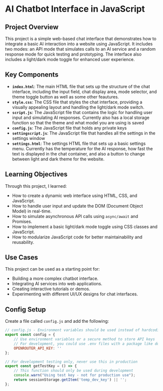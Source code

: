 # AI Chatbot Interface in JavaScript

## Project Overview

This project is a simple web-based chat interface that demonstrates how to integrate a basic AI interaction into a website using JavaScript. It includes two modes: an API mode that simulates calls to an AI service and a random response mode for quick testing and prototyping. The interface also includes a light/dark mode toggle for enhanced user experience.

## Key Components

*   **`index.html`**: The main HTML file that sets up the structure of the chat interface, including the input field, chat display area, mode selector, and theme toggle button as well as some other feautures.
*   **`style.css`**: The CSS file that styles the chat interface, providing a visually appealing layout and handling the light/dark mode switch.
*   **`script.js`**: The JavaScript file that contains the logic for handling user input and simulating AI responses. Currently also has a local storage function so that the theme and what model you are using is saved
*   **`config.js`**: The JavaScript file that holds any private keys
*   **`settingscript.js`**: The JavaScript file that handles all the settings in the settings window
*   **`settings.html`**: The settings HTML file that sets up a basic settings menu. Currently has the temperature for the AI response, how fast the text is displayed in the chat container, and also a button to change between light and dark theme for the website.

## Learning Objectives

Through this project, I learned:

*   How to create a dynamic web interface using HTML, CSS, and JavaScript.
*   How to handle user input and update the DOM (Document Object Model) in real-time.
*   How to simulate asynchronous API calls using `async/await` and Promises.
*   How to implement a basic light/dark mode toggle using CSS classes and JavaScript.
*   How to modularize JavaScript code for better maintainability and reusability.

## Use Cases

This project can be used as a starting point for:

*   Building a more complex chatbot interface.
*   Integrating AI services into web applications.
*   Creating interactive tutorials or demos.
*   Experimenting with different UI/UX designs for chat interfaces.

## Config Setup

Create a file called `config.js` and add the following:

```javascript
// config.js - Environment variables should be used instead of hardcoding
export const config = {
    // Use environment variables or a secure method to store API keys
    // For development, you could use .env files with a package like dotenv
    OPENROUTER_API_KEY: ''
};

// For development testing only, never use this in production
export const getTestKey = () => {
    // This function should only be used during development
    console.warn("Using test key - not for production use");
    return sessionStorage.getItem('temp_dev_key') || '';
};
```
